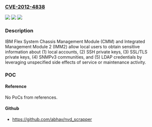 ### [CVE-2012-4838](https://cve.mitre.org/cgi-bin/cvename.cgi?name=CVE-2012-4838)
![](https://img.shields.io/static/v1?label=Product&message=n%2Fa&color=blue)
![](https://img.shields.io/static/v1?label=Version&message=n%2Fa&color=blue)
![](https://img.shields.io/static/v1?label=Vulnerability&message=n%2Fa&color=brighgreen)

### Description

IBM Flex System Chassis Management Module (CMM) and Integrated Management Module 2 (IMM2) allow local users to obtain sensitive information about (1) local accounts, (2) SSH private keys, (3) SSL/TLS private keys, (4) SNMPv3 communities, and (5) LDAP credentials by leveraging unspecified side effects of service or maintenance activity.

### POC

#### Reference
No PoCs from references.

#### Github
- https://github.com/abhav/nvd_scrapper


